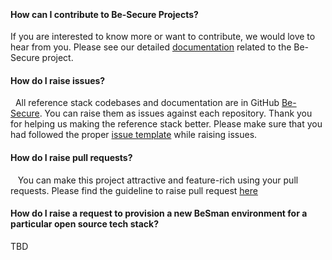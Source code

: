 &nbsp;&nbsp;
#### **How can I contribute to Be-Secure Projects?**

If you are interested to know more or want to contribute, we would love to hear from you. Please see our detailed [documentation](./contribute.md) related to the Be-Secure project. 


#### **How do I raise issues?**
&nbsp;
All reference stack codebases and documentation are in GitHub [Be-Secure](./raise_issue.md). You can raise them as issues against each repository. Thank you for helping us making the reference stack better. Please make sure that you had followed the proper [issue template](./issue_template.md) while raising issues.

#### **How do I raise pull requests?**
&nbsp;&nbsp;
You can make this project attractive and feature-rich using your pull requests.  Please find the guideline to raise pull request  [here](./raise_pull_request.md)

#### **How do I raise a request to provision a new BeSman environment for a particular open source tech stack?**
TBD